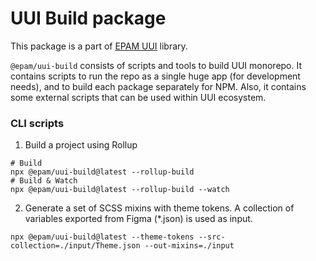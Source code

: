 # UUI Build package

This package is a part of [EPAM UUI](https://github.com/epam/UUI) library.

`@epam/uui-build` consists of scripts and tools to build UUI monorepo. It contains scripts to run the repo as a single huge app (for development needs), and to build each package separately for NPM.
Also, it contains some external scripts that can be used within UUI ecosystem.

### CLI scripts
1. Build a project using Rollup
```shell
# Build
npx @epam/uui-build@latest --rollup-build
# Build & Watch
npx @epam/uui-build@latest --rollup-build --watch
```

2. Generate a set of SCSS mixins with theme tokens. A collection of variables exported from Figma (*.json) is used as input.
```shell
npx @epam/uui-build@latest --theme-tokens --src-collection=./input/Theme.json --out-mixins=./input
```
